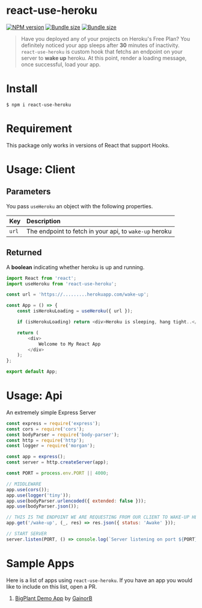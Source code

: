 # react-use-heroku

[![NPM version](https://badgen.net/npm/v/react-use-heroku)](https://www.npmjs.com/package/react-use-heroku) [![Bundle size](https://badgen.net/bundlephobia/min/react-use-heroku?label=size)](https://bundlephobia.com/result?p=react-use-heroku) [![Bundle size](https://badgen.net/bundlephobia/minzip/react-use-heroku?label=gzip%20size)](https://bundlephobia.com/result?p=react-use-heroku)

> Have you deployed any of your projects on Heroku's Free Plan? You definitely noticed your app sleeps after **30** minutes of inactivity. `react-use-heroku` is custom hook that fetchs an endpoint on your server to **wake up** heroku. At this point, render a loading message, once successful, load your app. 

# Install

```
$ npm i react-use-heroku
```

# Requirement
This package only works in versions of React that support Hooks.

# Usage: Client

## Parameters

You pass `useHeroku` an object with the following properties.

| Key        | Description                                            |
| :--------- |:------------------------------------------------------ |
| `url`      | The endpoint to fetch in your api, to `wake-up` heroku |

## Returned

A **boolean** indicating whether heroku is up and running.

```javascript
import React from 'react';
import useHeroku from 'react-use-heroku';

const url = 'https://.........herokuapp.com/wake-up';

const App = () => {
    const isHerokuLoading = useHeroku({ url });

    if (isHerokuLoading) return <div>Heroku is sleeping, hang tight..</div>;

    return (
        <div>
            Welcome to My React App
        </div>
    );
};

export default App;
```

# Usage: Api

An extremely simple Express Server

```javascript
const express = require('express');
const cors = require('cors');
const bodyParser = require('body-parser');
const http = require('http');
const logger = require('morgan');

const app = express();
const server = http.createServer(app);

const PORT = process.env.PORT || 4000;

// MIDDLEWARE
app.use(cors());
app.use(logger('tiny'));
app.use(bodyParser.urlencoded({ extended: false }));
app.use(bodyParser.json());

// THIS IS THE ENDPOINT WE ARE REQUESTING FROM OUR CLIENT TO WAKE-UP HEROKU
app.get('/wake-up', (_, res) => res.json({ status: 'Awake' }));

// START SERVER
server.listen(PORT, () => console.log(`Server listening on port ${PORT}`));
```

# Sample Apps

Here is a list of apps using `react-use-heroku`. If you have an app you would like to include on this list, open a PR.

1. [BigPlant Demo App](https://bigplant.netlify.com/) by [GainorB](https://github.com/GainorB)

